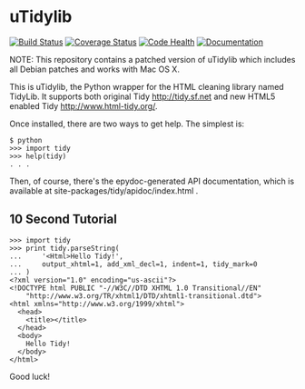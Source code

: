 uTidylib
========

[![Build Status](https://travis-ci.org/nijel/utidylib.svg?branch=master)](https://travis-ci.org/nijel/utidylib)
[![Coverage Status](https://img.shields.io/coveralls/nijel/utidylib.svg)](https://coveralls.io/r/nijel/utidylib?branch=master)
[![Code Health](https://landscape.io/github/nijel/utidylib/master/landscape.png)](https://landscape.io/github/nijel/utidylib/master)
[![Documentation](https://readthedocs.org/projects/utidylib/badge/?version=latest)](http://utidylib.readthedocs.org/en/latest/)

NOTE: This repository contains a patched version of uTidylib which
includes all Debian patches and works with Mac OS X.

This is uTidylib, the Python wrapper for the HTML cleaning
library named TidyLib. It supports both original Tidy <http://tidy.sf.net> and new
HTML5 enabled Tidy <http://www.html-tidy.org/>.

Once installed, there are two ways to get help.  The simplest is:

    $ python
    >>> import tidy
    >>> help(tidy)
    . . .

Then, of course, there's the epydoc-generated API documentation, which
is available at site-packages/tidy/apidoc/index.html .

10 Second Tutorial
------------------

    >>> import tidy
    >>> print tidy.parseString(
    ...     '<Html>Hello Tidy!',
    ...     output_xhtml=1, add_xml_decl=1, indent=1, tidy_mark=0
    ... )
    <?xml version="1.0" encoding="us-ascii"?>
    <!DOCTYPE html PUBLIC "-//W3C//DTD XHTML 1.0 Transitional//EN"
        "http://www.w3.org/TR/xhtml1/DTD/xhtml1-transitional.dtd">
    <html xmlns="http://www.w3.org/1999/xhtml">
      <head>
        <title></title>
      </head>
      <body>
        Hello Tidy!
      </body>
    </html>


Good luck!
